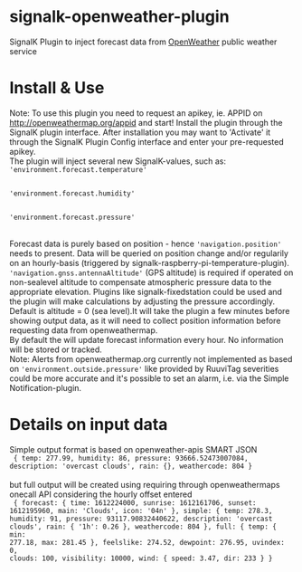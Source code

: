 # signalk-openweather-plugin
SignalK Plugin to inject forecast data from <a href="https://openweathermap.org/">OpenWeather</a> public weather service
# Install & Use
Note: To use this plugin you need to request an apikey, ie. APPID on http://openweathermap.org/appid and start!
Install the plugin through the SignalK plugin interface. After installation you may want to 'Activate' it through the SignalK Plugin Config interface and enter your pre-requested apikey.<br>The plugin will inject several new SignalK-values, such as:<br>
<code>'environment.forecast.temperature'<br><br>
'environment.forecast.humidity'<br><br>
'environment.forecast.pressure'<br><br></code><br>
Forecast data is purely based on position - hence <code>'navigation.position'</code> needs to present. Data will be queried on position change and/or regularily on an hourly-basis (triggered by signalk-raspberry-pi-temperature-plugin). <code>'navigation.gnss.antennaAltitude'</code> (GPS altitude) is required if operated on non-sealevel altitude to compensate atmospheric pressure data to the appropriate elevation. Plugins like signalk-fixedstation could be used and the plugin will make calculations by adjusting the pressure accordingly. Default is altitude = 0 (sea level).It will take the plugin a few minutes before showing output data, as it will need to collect position information before requesting data from openweathermap.<br> 
By default the will update forecast information every hour. No information will be stored or tracked.<br>
Note: Alerts from openweathermap.org currently not implemented as based on <code>'environment.outside.pressure'</code> like provided by RuuviTag severities could be more accurate and it's possible to set an alarm, i.e. via the Simple Notification-plugin.<br>
# Details on input data
Simple output format is based on openweather-apis SMART JSON<br>
<code> 
{ 
    temp: 277.99,
    humidity: 86,
    pressure: 93666.52473007084,
    description: 'overcast clouds',
    rain: {},
    weathercode: 804 
} 
</code><br>but full output will be created using requiring through openweathermaps onecall API considering the hourly offset entered<br>
<code>
  { 
  forecast:
  { 
    time: 1612224000,
    sunrise: 1612161706,
    sunset: 1612195960,
    main: 'Clouds',
    icon: '04n' 
  },
  simple:
  { 
    temp: 278.3,
    humidity: 91,
    pressure: 93117.90832440622,
    description: 'overcast clouds',
    rain: { '1h': 0.26 },
    weathercode: 804 
  },
  full:
  { 
    temp: { min: 277.18, max: 281.45 },
    feelslike: 274.52,
    dewpoint: 276.95,
    uvindex: 0,
    clouds: 100,
    visibility: 10000,
    wind: { speed: 3.47, dir: 233 } 
  }
  </code>
  
